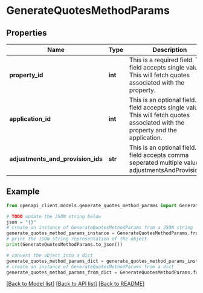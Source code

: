 # GenerateQuotesMethodParams


## Properties

Name | Type | Description | Notes
------------ | ------------- | ------------- | -------------
**property_id** | **int** | This is a required field. This field accepts single value. This will fetch quotes associated with the property. | 
**application_id** | **int** | This is an optional field. This field accepts single value. This will fetch quotes associated with the property and the application. | [optional] 
**adjustments_and_provision_ids** | **str** | This is an optional field. This field accepts comma seperated multiple values. adjustmentsAndProvisionIds | [optional] 

## Example

```python
from openapi_client.models.generate_quotes_method_params import GenerateQuotesMethodParams

# TODO update the JSON string below
json = "{}"
# create an instance of GenerateQuotesMethodParams from a JSON string
generate_quotes_method_params_instance = GenerateQuotesMethodParams.from_json(json)
# print the JSON string representation of the object
print(GenerateQuotesMethodParams.to_json())

# convert the object into a dict
generate_quotes_method_params_dict = generate_quotes_method_params_instance.to_dict()
# create an instance of GenerateQuotesMethodParams from a dict
generate_quotes_method_params_from_dict = GenerateQuotesMethodParams.from_dict(generate_quotes_method_params_dict)
```
[[Back to Model list]](../README.md#documentation-for-models) [[Back to API list]](../README.md#documentation-for-api-endpoints) [[Back to README]](../README.md)


